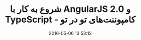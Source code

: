 ---
layout: post
title: "شروع به کار با AngularJS 2.0 و TypeScript - کامپوننت‌های تو در تو"
date: 2016-05-06 13:53:12
section: article
tags: angularjs
link: "http://www.dotnettips.info/post/2391/%D8%B4%D8%B1%D9%88%D8%B9-%D8%A8%D9%87-%DA%A9%D8%A7%D8%B1-%D8%A8%D8%A7-angularjs-2-0-%D9%88-typescript-%D9%82%D8%B3%D9%85%D8%AA-%D8%B4%D8%B4%D9%85-%DA%A9%D8%A7%D9%85%D9%BE%D9%88%D9%86%D9%86%D8%AA%E2%80%8C%D9%87%D8%A7%DB%8C-%D8%AA%D9%88-%D8%AF%D8%B1-%D8%AA%D9%88"
user: "نوید کاشانی"
user_link: "http://navid.kashani.ir/"
---